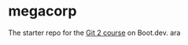 # megacorp

The starter repo for the [Git 2 course](https://www.boot.dev/learn/learn-git-2) on Boot.dev.
ara